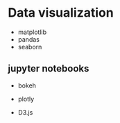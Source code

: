 # Data visualization

* matplotlib
* pandas
* seaborn

## jupyter notebooks

* bokeh
* plotly

* D3.js
